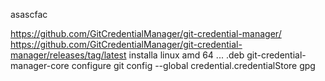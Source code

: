 asascfac

https://github.com/GitCredentialManager/git-credential-manager/
https://github.com/GitCredentialManager/git-credential-manager/releases/tag/latest
installa linux amd 64 ... .deb
git-credential-manager-core configure
git config --global credential.credentialStore gpg
